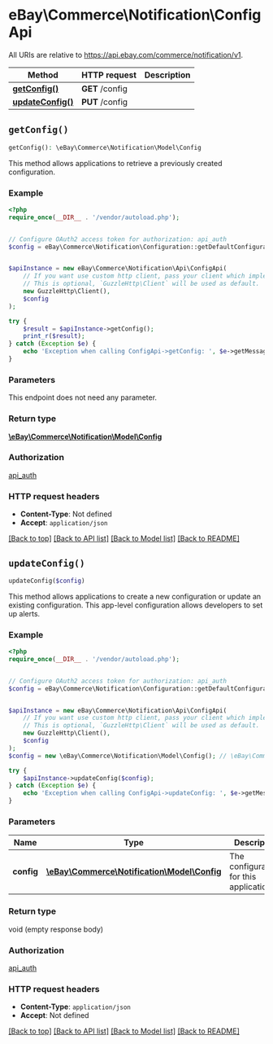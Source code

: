 # eBay\Commerce\Notification\ConfigApi

All URIs are relative to https://api.ebay.com/commerce/notification/v1.

Method | HTTP request | Description
------------- | ------------- | -------------
[**getConfig()**](ConfigApi.md#getConfig) | **GET** /config | 
[**updateConfig()**](ConfigApi.md#updateConfig) | **PUT** /config | 


## `getConfig()`

```php
getConfig(): \eBay\Commerce\Notification\Model\Config
```



This method allows applications to retrieve a previously created configuration.

### Example

```php
<?php
require_once(__DIR__ . '/vendor/autoload.php');


// Configure OAuth2 access token for authorization: api_auth
$config = eBay\Commerce\Notification\Configuration::getDefaultConfiguration()->setAccessToken('YOUR_ACCESS_TOKEN');


$apiInstance = new eBay\Commerce\Notification\Api\ConfigApi(
    // If you want use custom http client, pass your client which implements `GuzzleHttp\ClientInterface`.
    // This is optional, `GuzzleHttp\Client` will be used as default.
    new GuzzleHttp\Client(),
    $config
);

try {
    $result = $apiInstance->getConfig();
    print_r($result);
} catch (Exception $e) {
    echo 'Exception when calling ConfigApi->getConfig: ', $e->getMessage(), PHP_EOL;
}
```

### Parameters

This endpoint does not need any parameter.

### Return type

[**\eBay\Commerce\Notification\Model\Config**](../Model/Config.md)

### Authorization

[api_auth](../../README.md#api_auth)

### HTTP request headers

- **Content-Type**: Not defined
- **Accept**: `application/json`

[[Back to top]](#) [[Back to API list]](../../README.md#endpoints)
[[Back to Model list]](../../README.md#models)
[[Back to README]](../../README.md)

## `updateConfig()`

```php
updateConfig($config)
```



This method allows applications to create a new configuration or update an existing configuration. This app-level configuration allows developers to set up alerts.

### Example

```php
<?php
require_once(__DIR__ . '/vendor/autoload.php');


// Configure OAuth2 access token for authorization: api_auth
$config = eBay\Commerce\Notification\Configuration::getDefaultConfiguration()->setAccessToken('YOUR_ACCESS_TOKEN');


$apiInstance = new eBay\Commerce\Notification\Api\ConfigApi(
    // If you want use custom http client, pass your client which implements `GuzzleHttp\ClientInterface`.
    // This is optional, `GuzzleHttp\Client` will be used as default.
    new GuzzleHttp\Client(),
    $config
);
$config = new \eBay\Commerce\Notification\Model\Config(); // \eBay\Commerce\Notification\Model\Config | The configurations for this application.

try {
    $apiInstance->updateConfig($config);
} catch (Exception $e) {
    echo 'Exception when calling ConfigApi->updateConfig: ', $e->getMessage(), PHP_EOL;
}
```

### Parameters

Name | Type | Description  | Notes
------------- | ------------- | ------------- | -------------
 **config** | [**\eBay\Commerce\Notification\Model\Config**](../Model/Config.md)| The configurations for this application. | [optional]

### Return type

void (empty response body)

### Authorization

[api_auth](../../README.md#api_auth)

### HTTP request headers

- **Content-Type**: `application/json`
- **Accept**: Not defined

[[Back to top]](#) [[Back to API list]](../../README.md#endpoints)
[[Back to Model list]](../../README.md#models)
[[Back to README]](../../README.md)
